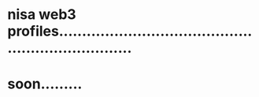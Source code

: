 # nisa web3 profiles.....................................................................
# soon.........
